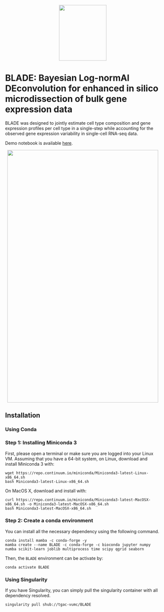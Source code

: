 <p align="center">
  <img width="154" height="181" src="https://github.com/tgac-vumc/BLADE/blob/master/logo_final_small.png">
</p>

# BLADE: Bayesian Log-normAl DEconvolution for enhanced in silico microdissection of bulk gene expression data


BLADE was designed to jointly estimate cell type composition and gene expression profiles per cell type in a single-step while accounting for the observed gene expression variability in single-cell RNA-seq data. 

Demo notebook is available [here](https://github.com/tgac-vumc/BLADE/blob/master/jupyter/BLADE%20-%20Demo%20script.ipynb).

<p align="center">
  <img width="490" height="820" src="https://github.com/tgac-vumc/BLADE/blob/master/framework.png">
</p>


## Installation

### Using Conda
### Step 1: Installing Miniconda 3
First, please open a terminal or make sure you are logged into your Linux VM. Assuming that you have a 64-bit system, on Linux, download and install Miniconda 3 with:

```
wget https://repo.continuum.io/miniconda/Miniconda3-latest-Linux-x86_64.sh
bash Miniconda3-latest-Linux-x86_64.sh
```
On MacOS X, download and install with:

```
curl https://repo.continuum.io/miniconda/Miniconda3-latest-MacOSX-x86_64.sh -o Miniconda3-latest-MacOSX-x86_64.sh
bash Miniconda3-latest-MacOSX-x86_64.sh
```

### Step 2: Create a conda environment

You can install all the necessary dependency using the following command.

```
conda install mamba -c conda-forge -y
mamba create --name BLADE -c conda-forge -c bioconda jupyter numpy numba scikit-learn joblib multiprocess time scipy qgrid seaborn
```

Then, the `BLADE` environment can be activate by:

```
conda activate BLADE
```

### Using Singularity

If you have Singularity, you can simply pull the singularity container with all dependency resolved.

```
singularity pull shub://tgac-vumc/BLADE
```

